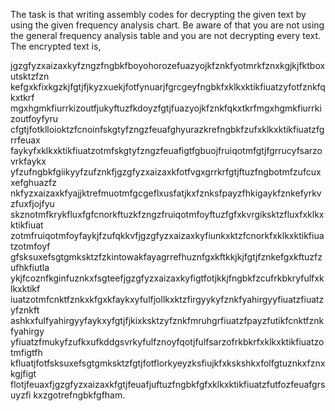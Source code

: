 
The task is that writing assembly codes for decrypting the given text by using the given
frequency analysis chart. Be aware of that you are not using the general frequency analysis table
and you are not decrypting every text. The encrypted text is,


jgzgfyzxaizaxkyfzngzfngbkfboyohorozefuazyojkfznkfyotmrkfznxkgjkjfktboxutsktzfzn
kefgxkfixkgzkjfgtjfjkyzxuekjfotfynuarjfgrcgeyfngbkfxklkxktikfiuatzyfotfznkfqkxtkrf
mgxhgmkfiurrkizoutfjukyftuzfkdoyzfgtjfuazyojkfznkfqkxtkrfmgxhgmkfiurrkizoutfoyfyru
cfgtjfotklloioktzfcnoinfskgtyfzngzfeuafghyurazkrefngbkfzufxklkxktikfiuatzfgrrfeuax
faykyfxklkxktikfiuatzotmfskgtyfzngzfeuafigtfgbuojfruiqotmfgtjfgrrucyfsarzovrkfaykx
yfzufngbkfgiikyyfzufznkfjgzgfyzxaizaxkfotfvgxgrrkrfgtjftuzfngbotmfzufcuxxefghuazfz
nkfyzxaizaxkfyajjktrefmuotmfgcgeflxusfatjkxfznksfpayzfhkigaykfznkefyrkvzfuxfjojfyu
skznotmfkrykfluxfgfcnorkftuzkfzngzfruiqotmfoyftuzfgfxkvrgiksktzfluxfxklkxktikfiuat
zotmfruiqotmfoyfaykjfzufqkkvfjgzgfyzxaizaxkyfiunkxktzfcnorkfxklkxktikfiuatzotmfoyf
gfsksuxefsgtgmksktzfzkintowakfayagrrefhuznfgxkftkkjkjfgtjfznkefgxkftuzfzufhkfiutla
ykjfcoznfkginfuznkxfsgteefjgzgfyzxaizaxkyfigtfotjkkjfngbkfzcufrkbkryfulfxklkxktikf
iuatzotmfcnktfznkxkfgxkfaykxyfulfjollkxktzfirgyykyfznkfyahirgyyfiuatzfiuatzyfznkft
ashkxfulfyahirgyyfaykxyfgtjfjkixksktzyfznkfmruhgrfiuatzfpayzfutikfcnktfznkfyahirgy
yfiuatzfmukyfzufkxufkddgsvrkyfulfznoyfqotjfulfsarzofrkbkrfxklkxktikfiuatzotmfigtfh
kfluatjfotfsksuxefsgtgmksktzfgtjfotflorkyeyzksfiujkfxkskshkxfolfgtuznkxfznxkgjfigt
flotjfeuaxfjgzgfyzxaizaxkfgtjfeuafjuftuzfngbkfgfxklkxktikfiuatzfutfozfeuafgrsuyzfi
kxzgotrefngbkfgfham.
